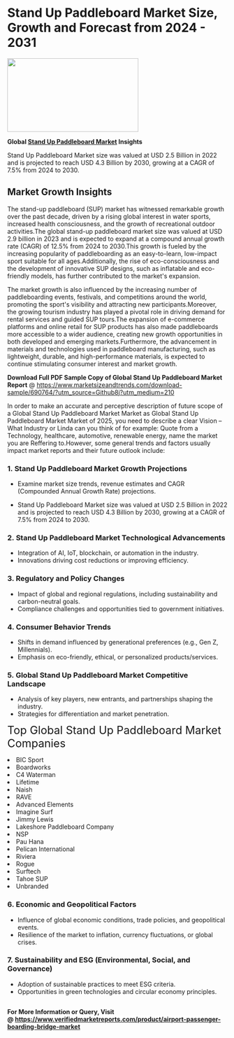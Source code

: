 <H1>Stand Up Paddleboard Market Size, Growth and Forecast from 2024 - 2031</H1><img class="aligncenter size-medium wp-image-584254" src="https://thirdeyenews.in/wp-content/uploads/2024/09/Global-Market-Research-300x168.jpeg" alt="" width="300" height="168" /><p><strong>Global&nbsp;<a href="https://www.marketsizeandtrends.com/download-sample/690764/?utm_source=Github8j?utm_medium=210">Stand Up Paddleboard Market</a> Insights</strong></p><p>Stand Up Paddleboard Market size was valued at USD 2.5 Billion in 2022 and is projected to reach USD 4.3 Billion by 2030, growing at a CAGR of 7.5% from 2024 to 2030.</p><p><h2>Market Growth Insights</h2> <p>The stand-up paddleboard (SUP) market has witnessed remarkable growth over the past decade, driven by a rising global interest in water sports, increased health consciousness, and the growth of recreational outdoor activities.The global stand-up paddleboard market size was valued at USD 2.9 billion in 2023 and is expected to expand at a compound annual growth rate (CAGR) of 12.5% from 2024 to 2030.This growth is fueled by the increasing popularity of paddleboarding as an easy-to-learn, low-impact sport suitable for all ages.Additionally, the rise of eco-consciousness and the development of innovative SUP designs, such as inflatable and eco-friendly models, has further contributed to the market's expansion.</p> <p>The market growth is also influenced by the increasing number of paddleboarding events, festivals, and competitions around the world, promoting the sport's visibility and attracting new participants.Moreover, the growing tourism industry has played a pivotal role in driving demand for rental services and guided SUP tours.The expansion of e-commerce platforms and online retail for SUP products has also made paddleboards more accessible to a wider audience, creating new growth opportunities in both developed and emerging markets.Furthermore, the advancement in materials and technologies used in paddleboard manufacturing, such as lightweight, durable, and high-performance materials, is expected to continue stimulating consumer interest and market growth.</p> <p><span class=""><strong>Download Full PDF Sample Copy of Global Stand Up Paddleboard Market Report</strong> @ <a href="https://www.marketsizeandtrends.com/download-sample/690764/?utm_source=Github8j?utm_medium=210" target="_blank">https://www.marketsizeandtrends.com/download-sample/690764/?utm_source=Github8j?utm_medium=210</a></span></p><p>In order to make an accurate and perceptive description of future scope of a Global&nbsp;Stand Up Paddleboard Market Market as Global&nbsp;Stand Up Paddleboard Market Market of 2025, you need to describe a clear Vision &ndash; What Industry or Linda can you think of for example: Quote from a Technology, healthcare, automotive, renewable energy, name the market you are Reffering to.However, some general trends and factors usually impact market reports and their future outlook include:</p><h3>1.&nbsp;<strong>Stand Up Paddleboard Market Growth Projections</strong></h3><ul><li>Examine market size trends, revenue estimates and CAGR (Compounded Annual Growth Rate) projections.</li><li><p>Stand Up Paddleboard Market size was valued at USD 2.5 Billion in 2022 and is projected to reach USD 4.3 Billion by 2030, growing at a CAGR of 7.5% from 2024 to 2030.</p></li></ul><h3>2.&nbsp;<strong>Stand Up Paddleboard Market Technological Advancements</strong></h3><ul><li>Integration of AI, IoT, blockchain, or automation in the industry.</li><li>Innovations driving cost reductions or improving efficiency.</li></ul><h3>3.&nbsp;<strong>Regulatory and Policy Changes</strong></h3><ul><li>Impact of global and regional regulations, including sustainability and carbon-neutral goals.</li><li>Compliance challenges and opportunities tied to government initiatives.</li></ul><h3>4.&nbsp;<strong>Consumer Behavior Trends</strong></h3><ul><li>Shifts in demand influenced by generational preferences (e.g., Gen Z, Millennials).</li><li>Emphasis on eco-friendly, ethical, or personalized products/services.</li></ul><h3>5.&nbsp;<strong>Global Stand Up Paddleboard Market Competitive Landscape</strong></h3><ul><li>Analysis of key players, new entrants, and partnerships shaping the industry.</li><li>Strategies for differentiation and market penetration.</li></ul><p data-pm-slice="1 1 []"><span style="color: inherit; font-family: inherit; font-size: 25px;">Top Global Stand Up Paddleboard Market Companies</span></p><div class="" data-test-id=""><p><li>BIC Sport</li><li> Boardworks</li><li> C4 Waterman</li><li> Lifetime</li><li> Naish</li><li> RAVE</li><li> Advanced Elements</li><li> Imagine Surf</li><li> Jimmy Lewis</li><li> Lakeshore Paddleboard Company</li><li> NSP</li><li> Pau Hana</li><li> Pelican International</li><li> Riviera</li><li> Rogue</li><li> Surftech</li><li> Tahoe SUP</li><li> Unbranded</li></p></div><h3>6.&nbsp;<strong>Economic and Geopolitical Factors</strong></h3><ul><li>Influence of global economic conditions, trade policies, and geopolitical events.</li><li>Resilience of the market to inflation, currency fluctuations, or global crises.</li></ul><h3>7.&nbsp;<strong>Sustainability and ESG (Environmental, Social, and Governance)</strong></h3><ul><li>Adoption of sustainable practices to meet ESG criteria.</li><li>Opportunities in green technologies and circular economy principles.</li></ul><h2><strong style="font-size: 14px;">For More Information or Query, Visit @&nbsp;</strong><a style="background-color: #ffffff; font-size: 14px;" href="https://www.marketsizeandtrends.com/report/stand-up-paddleboard-market/" target="_blank">https://www.verifiedmarketreports.com/product/airport-passenger-boarding-bridge-market</a></h2>